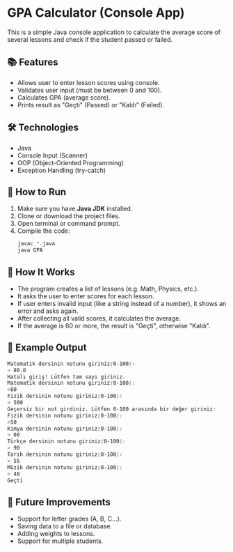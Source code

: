 # GPA Calculator (Console App)

This is a simple Java console application to calculate the average score of several lessons and check if the student passed or failed.

## 📚 Features

- Allows user to enter lesson scores using console.
- Validates user input (must be between 0 and 100).
- Calculates GPA (average score).
- Prints result as "Geçti" (Passed) or "Kaldı" (Failed).

## 🛠 Technologies

- Java
- Console Input (Scanner)
- OOP (Object-Oriented Programming)
- Exception Handling (try-catch)

## 🚀 How to Run

1. Make sure you have **Java JDK** installed.
2. Clone or download the project files.
3. Open terminal or command prompt.
4. Compile the code:
   ```bash
   javac *.java
   java GPA
   ```
## 🧠 How It Works

- The program creates a list of lessons (e.g. Math, Physics, etc.).
- It asks the user to enter scores for each lesson.
- If user enters invalid input (like a string instead of a number), it shows an error and asks again.
- After collecting all valid scores, it calculates the average.
- If the average is 60 or more, the result is "Geçti", otherwise "Kaldı".

## 📄 Example Output

```scss 
Matematik dersinin notunu giriniz(0-100): 
> 80.0
Hatalı giriş! Lütfen tam sayı giriniz.
Matematik dersinin notunu giriniz(0-100):
>80
Fizik dersinin notunu giriniz(0-100): 
> 500
Geçersiz bir not girdiniz. Lütfen 0-100 arasında bir değer giriniz: 
Fizik dersinin notunu giriniz(0-100): 
>50
Kimya dersinin notunu giriniz(0-100): 
> 60
Türkçe dersinin notunu giriniz(0-100): 
> 90
Tarih dersinin notunu giriniz(0-100): 
> 55
Müzik dersinin notunu giriniz(0-100): 
> 40
Geçti
```

## 🔁 Future Improvements

- Support for letter grades (A, B, C...).
- Saving data to a file or database.
- Adding weights to lessons.
- Support for multiple students.